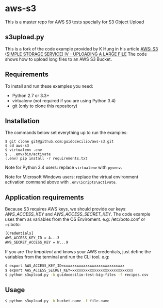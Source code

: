 # aws-s3
This is a master repo for AWS S3 tests specially for S3 Object Upload

## s3upload.py
This is a fork of the code example provided by K Hung in his article
[AWS: S3 (SIMPLE STORAGE SERVICE) IV - UPLOADING A LARGE FILE](https://www.bogotobogo.com/DevOps/AWS/aws_S3_uploading_large_file.php)
The code shows how to upload long files to an AWS S3 Bucket.

Requirements
------------

To install and run these examples you need:

- Python 2.7 or 3.3+
- virtualenv (not required if you are using Python 3.4)
- git (only to clone this repository)

Installation
------------

The commands below set everything up to run the examples:

    $ git clone git@github.com:guidocecilio/aws-s3.git 
    $ cd aws-s3
    $ virtualenv .env
    $ . .env/bin/activate
    (.env) pip install -r requirements.txt

Note for Python 3.4 users: replace `virtualenv` with `pyvenv`.

Note for Microsoft Windows users: replace the virtual environment activation command above with `.env\Scripts\activate`.

Application requirements
------------------------

Because S3 requires AWS keys, we should provide our keys: *AWS_ACCESS_KEY* and *AWS_ACCESS_SECRET_KEY*. The code example uses them as variables from the OS Enviroment. e.g: /etc/boto.conf or ~/.boto:

```sh
[Credentials]
AWS_ACCESS_KEY_ID = A...3
AWS_SECRET_ACCESS_KEY = W...9
```

If you are _The Impatient_ and knows your AWS credentials, just define the variables from the terminal and run the CLI tool. e.g:

```sh
$ export AWS_ACCESS_KEY_ID=xxxxxxxxxxxxxxxxxxxxxxxxxxxx
$ export AWS_ACCESS_SECRET_KEY=xxxxxxxxxxxxxxxxxxxxxxxxxxxx
$ python s3upload.py -b guidocecilio-test-big-files -f recipes.csv
```

Usage
-----

```sh
$ python s3upload.py -b bucket-name -f file-name
```



